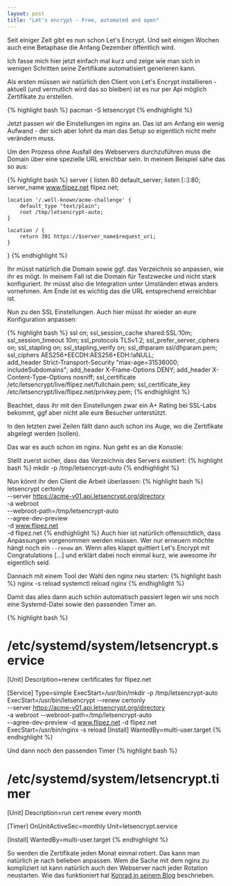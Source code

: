 ```yaml
---
layout: post
title: "Let's encrypt - Free, automated and open"
---
```

Seit einiger Zeit gibt es nun schon Let's Encrypt. Und seit einigen Wochen auch eine Betaphase die Anfang Dezember öffentlich wird.

Ich fasse mich hier jetzt einfach mal kurz und zeige wie man sich in wenigen Schritten seine Zertifikate automatisiert generieren kann.

Als ersten müssen wir natürlich den Client von Let's Encrypt installieren - aktuell (und vermutlich wird das so bleiben) ist es nur per Api möglich Zertifikate zu erstellen.

{% highlight bash %}
pacman -S letsencrypt
{% endhighlight %}

Jetzt passen wir die Einstellungen im nginx an. Das ist am Anfang ein wenig Aufwand - der sich aber lohnt da man das Setup so eigentlich nicht mehr verändern muss.

Um den Prozess ohne Ausfall des Webservers durchzuführen muss die Domain über eine spezielle URL ereichbar sein. In meinem Beispiel sähe das so aus:

{% highlight bash %}
  server {
    listen 80 default_server;
    listen [::]:80;
    server_name www.flipez.net flipez.net;

    location '/.well-known/acme-challenge' {
        default_type "text/plain";
        root /tmp/letsencrypt-auto;
    }

    location / {
        return 301 https://$server_name$request_uri;
    }
  }
{% endhighlight %}

Ihr müsst natürlich die Domain sowie ggf. das Verzeichnis so anpassen, wie ihr es mögt. In meinem Fall ist die Domain für Testzwecke und nicht stark konfiguriert. Ihr müsst also die Integration unter Umständen etwas anders vornehmen. Am Ende ist es wichtig das die URL entsprechend erreichbar ist.

Nun zu den SSL Einstellungen. Auch hier müsst ihr wieder an eure Konfiguration anpassen:


{% highlight bash %}
  ssl on;
  ssl_session_cache shared:SSL:10m;
  ssl_session_timeout 10m;
  ssl_protocols TLSv1.2;
  ssl_prefer_server_ciphers on;
  ssl_stapling on;
  ssl_stapling_verify on;
  ssl_dhparam ssl/dhparam.pem;
  ssl_ciphers AES256+EECDH:AES256+EDH:!aNULL;    
  add_header Strict-Transport-Security "max-age=31536000; includeSubdomains";
  add_header X-Frame-Options DENY;
  add_header X-Content-Type-Options nosniff;
  ssl_certificate /etc/letsencrypt/live/flipez.net/fullchain.pem;
  ssl_certificate_key /etc/letsencrypt/live/flipez.net/privkey.pem;
{% endhighlight %}

Beachtet, dass ihr mit den Einstellungen zwar  ein A+ Rating bei SSL-Labs bekommt, ggf aber nicht alle eure Besucher unterstützt.

In den letzten zwei Zeilen fällt dann auch schon ins Auge, wo die Zertifikate abgelegt werden (sollen).

Das war es auch schon im nginx. Nun geht es an die Konsole:

Stellt zuerst sicher, dass das Verzeichnis des Servers existiert:
{% highlight bash %}
mkdir -p /tmp/letsencrypt-auto
{% endhighlight %}

Nun könnt ihr den Client die Arbeit überlassen:
{% highlight bash %}
  letsencrypt certonly \
    --server https://acme-v01.api.letsencrypt.org/directory \
    -a webroot \
    --webroot-path=/tmp/letsencrypt-auto \
    --agree-dev-preview \
    -d www.flipez.net \
    -d flipez.net
{% endhighlight %}
Auch hier ist natürlich offensichtlich, dass Anpassungen vorgenommen werden müssen. Wer nur erneuern möchte hängt noch ein `--renew` an.
Wenn alles klappt quittiert Let's Encrypt mit Congratulations [...] und erklärt dabei noch einmal kurz, wie awesome ihr eigentlich seid.

Dannach mit einem Tool der Wahl den nginx neu starten:
{% highlight bash %}
	nginx -s reload
	systemctl reload nginx
{% endhighlight %}

Damit das alles dann auch schön automatisch passiert legen wir uns noch eine Systemd-Datei sowie den passenden Timer an.

{% highlight bash %}
  # /etc/systemd/system/letsencrypt.service
  [Unit]
  Description=renew certificates for flipez.net
  
  [Service]
  Type=simple
  ExecStart=/usr/bin/mkdir -p /tmp/letsencrypt-auto
  ExecStart=/usr/bin/letsencrypt --renew certonly \
  	--server https://acme-v01.api.letsencrypt.org/directory \
  	-a webroot --webroot-path=/tmp/letsencrypt-auto \
  	--agree-dev-preview -d www.flipez.net -d flipez.net
  ExecStart=/usr/bin/nginx -s reload
  [Install]
  WantedBy=multi-user.target
{% endhighlight %}

Und dann noch den passenden Timer
{% highlight bash %}
  # /etc/systemd/system/letsencrypt.timer
  [Unit]
  Description=run cert renew every month
  
  [Timer]
  OnUnitActiveSec=monthly
  Unit=letsencrypt.service
  
  [Install]
  WantedBy=multi-user.target
{% endhighlight %}

So werden die Zertifikate jeden Monat einmal rotiert. Das kann man natürlich je nach belieben anpassen. Wem die Sache mit dem nginx zu kompliziert ist kann natürlich auch den Webserver nach jeder Rotation neustarten. Wie das funktioniert hat [Konrad in seinem Blog](https://www.konradmallok.de/#!/blog/53) beschrieben.
